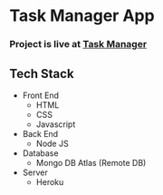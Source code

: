 # Task Manager App

### Project is live at [Task Manager](https://tmappp.herokuapp.com/)
## Tech Stack
* Front End
  * HTML
  * CSS
  * Javascript
* Back End
  * Node JS
* Database
  * Mongo DB Atlas (Remote DB)
* Server
  * Heroku
